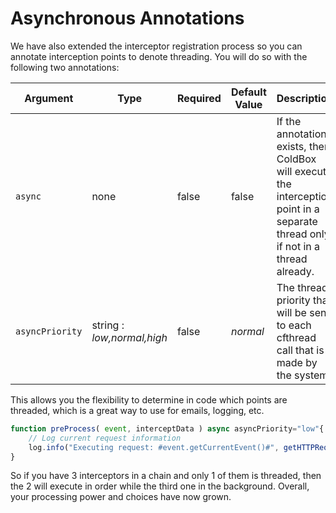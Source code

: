 # Asynchronous Annotations

We have also extended the interceptor registration process so you can annotate interception points to denote threading. You will do so with the following two annotations:

| Argument | Type | Required | Default Value | Description |
| --- | --- | --- | --- | --- |
| `async` | none | false | false | If the annotation exists, then ColdBox will execute the interception point in a separate thread only if not in a thread already. |
| `asyncPriority` | string : _low,normal,high_ | false | _normal_ | The thread priority that will be sent to each cfthread call that is made by the system. |

This allows you the flexibility to determine in code which points are threaded, which is a great way to use for emails, logging, etc.

```javascript
function preProcess( event, interceptData ) async asyncPriority="low"{
    // Log current request information
    log.info("Executing request: #event.getCurrentEvent()#", getHTTPRequestData() );    
}
```

So if you have 3 interceptors in a chain and only 1 of them is threaded, then the 2 will execute in order while the third one in the background. Overall, your processing power and choices have now grown.

